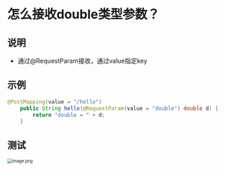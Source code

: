 # 怎么接收double类型参数？





## 说明

- 通过@RequestParam接收，通过value指定key



## 示例

```java
@PostMapping(value = "/hello")
    public String hello(@RequestParam(value = "double") double d) {
        return "double = " + d;
    }
```





## 测试

<img src="http://81.71.143.136/figurebed/figurebedcontroller/picture/0e17949d-38cd-41eb-8c16-79c67bca240e679" alt="image.png" style="zoom:67%;" />